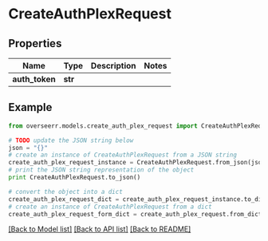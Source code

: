 # CreateAuthPlexRequest


## Properties

Name | Type | Description | Notes
------------ | ------------- | ------------- | -------------
**auth_token** | **str** |  | 

## Example

```python
from overseerr.models.create_auth_plex_request import CreateAuthPlexRequest

# TODO update the JSON string below
json = "{}"
# create an instance of CreateAuthPlexRequest from a JSON string
create_auth_plex_request_instance = CreateAuthPlexRequest.from_json(json)
# print the JSON string representation of the object
print CreateAuthPlexRequest.to_json()

# convert the object into a dict
create_auth_plex_request_dict = create_auth_plex_request_instance.to_dict()
# create an instance of CreateAuthPlexRequest from a dict
create_auth_plex_request_form_dict = create_auth_plex_request.from_dict(create_auth_plex_request_dict)
```
[[Back to Model list]](../README.md#documentation-for-models) [[Back to API list]](../README.md#documentation-for-api-endpoints) [[Back to README]](../README.md)


